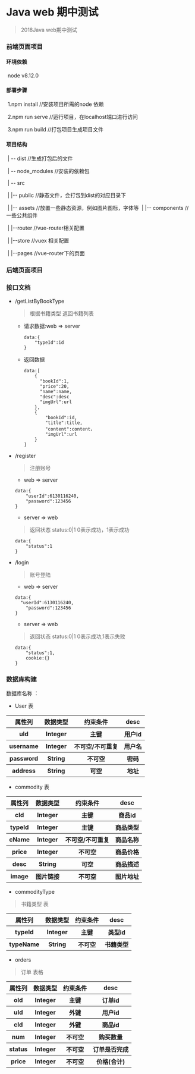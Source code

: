 # Java web 期中测试

> 2018Java web期中测试

### 前端页面项目 ###

#### 环境依赖

​	node v8.12.0

#### 部署步骤 ####

​	1.npm install  //安装项目所需的node 依赖

​	2.npm run serve //运行项目，在localhost端口进行访问

​	3.npm run build //打包项目生成项目文件

#### 项目结构

​	| -- dist    //生成打包后的文件

​	| -- node_modules    //安装的依赖包

​	| -- src

​	|   |-- public 			//静态文件，会打包到dist的对应目录下

​	|   |-- assets 			//放置一些静态资源，例如图片图标，字体等
​	|   |-- components  	//一些公共组件

​	|   |--router           	//vue-router相关配置 

​	|   |--store 			//vuex 相关配置

​	|   |--pages 			//vue-router下的页面

### 后端页面项目



### 接口文档

* /getListByBookType

  > 根据书籍类型 返回书籍列表

  * 请求数据:web => server

    ```data:{
    data:{
        "typeId":id
    }
    ```

  * 返回数据

    ``` 
    data:[
        {
          "bookId":1,
          "price":20,
          "name":name,
          "desc":desc
          "imgUrl":url
        },
        {
        	"bookId":id,
          	"title":title,
          	"content":content，
            "imgUrl":url
        }
    ]
    ```

* /register  

  > 注册账号

  * web => server

  ``` 
  data:{
      "userId":6130116240,
      "password":123456
  }
  ```

  * server => web

  > 返回状态  status:0|1  0表示成功，1表示成功

  ```
  data:{
      "status":1
  }
  ```

* /login

  > 账号登陆

  * web => server

  ```
  data:{
  	"userId":6130116240,
      "password":123456
  }
  ```

  * server => web

  > 返回状态 status:0|1 0表示成功,1表示失败

  ```
  data:{
      "status":1,
      cookie:{}
  }
  ```



### 数据库构建

数据库名称 ：



* User 表

>

<table>
    <tr>
        <th>属性列</th>
        <th>数据类型</th>
        <th>约束条件</th>
        <th>desc</th>
    </tr>
    <tr>
        <th>uId</th>
        <th>Integer</th>
        <th>主键</th>
        <th>用户id</th>
    </tr>
    <tr>
        <th>username</th>
        <th>Integer</th>
        <th>不可空/不可重复</th>
        <th>用户名</th>
    </tr>
    <tr>
        <th>password</th>
        <th>String</th>
        <th>不可空</th>
        <th>密码</th>
    </tr>
    <tr>
    	<th>address</th>
        <th>String</th>
        <th>可空</th>
        <th>地址</th>
    </tr>
</table>	



* commodity 表

>

<table>
    <tr>
        <th>属性列</th>
        <th>数据类型</th>
        <th>约束条件</th>
        <th>desc</th>
    </tr>
    <tr>
        <th>cId</th>
        <th>Integer</th>
        <th>主键</th>
        <th>商品id</th>
    </tr>
    <tr>
        <th>typeId</th>
        <th>Integer</th>
        <th>主键</th>
        <th>商品类型</th>
    </tr>
    <tr>
        <th>cName</th>
        <th>Integer</th>
        <th>不可空/不可重复</th>
        <th>商品名称</th>
    </tr>
    <tr>
        <th>price</th>
        <th>Integer</th>
        <th>不可空</th>
        <th>商品价格</th>
    </tr>
    <tr>
    	<th>desc</th>
        <th>String</th>
        <th>可空</th>
        <th>商品描述</th>
    </tr>
    <tr>
    	<th>image</th>
        <th>图片链接</th>
        <th>不可空</th>
        <th>图片地址</th>
    </tr>
</table>

* commodityType

> 书籍类型 表

<table>
    <tr>
        <th>属性列</th>
        <th>数据类型</th>
        <th>约束条件</th>
        <th>desc</th>
    </tr>
    <tr>
        <th>typeId</th>
        <th>Integer</th>
        <th>主键</th>
        <th>类型id</th>
    </tr>
    <tr>
        <th>typeName</th>
        <th>String</th>
        <th>不可空</th>
        <th>书籍类型</th>
    </tr>
</table>	

* orders

> 订单 表格

<table>
    <tr>
        <th>属性列</th>
        <th>数据类型</th>
        <th>约束条件</th>
        <th>desc</th>
    </tr>
    <tr>
        <th>oId</th>
        <th>Integer</th>
        <th>主键</th>
        <th>订单id</th>
    </tr>
    <tr>
        <th>uId</th>
        <th>Integer</th>
        <th>外键</th>
        <th>用户id</th>
    </tr>
    <tr>
        <th>cId</th>
        <th>Integer</th>
        <th>外键</th>
        <th>商品id</th>
    </tr>
    <tr>
        <th>num</th>
        <th>Integer</th>
        <th>不可空</th>
        <th>购买数量</th>
    </tr>
        <tr>
        <th>status</th>
        <th>Integer</th>
        <th>不可空</th>
        <th>订单是否完成</th>
    </tr>
    <tr>
    	<th>price</th>
        <th>Integer</th>
        <th>不可空</th>
        <th>价格(合计)</th>
    </tr>
</table>